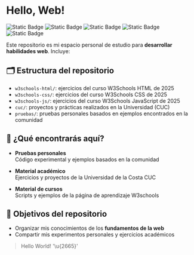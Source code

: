 # Hello, Web!

![Static Badge](https://img.shields.io/badge/markup-html5-E34F26?style=for-the-badge&logo=html5&logoColor=white&labelColor=101010)
![Static Badge](https://img.shields.io/badge/style-css3-663399?style=for-the-badge&logo=css&logoColor=white&labelColor=101010)
![Static Badge](https://img.shields.io/badge/language-javascript-F7DF1E?style=for-the-badge&logo=javascript&logoColor=white&labelColor=101010)
![Static Badge](https://img.shields.io/badge/backend-node.js-5FA04E?style=for-the-badge&logo=node.js&logoColor=white&labelColor=101010)
![Static Badge](https://img.shields.io/badge/framework-bootstrap-7952B3?style=for-the-badge&logo=bootstrap&logoColor=white&labelColor=101010)


Este repositorio es mi espacio personal de estudio para **desarrollar habilidades web**. Incluye:

## 🗂️ Estructura del repositorio

- `w3schools-html/`: ejercicios del curso W3Schools HTML de 2025
- `w3schools-css/`: ejercicios del curso W3Schools CSS de 2025
- `w3schools-js/`: ejercicios del curso W3Schools JavaScript de 2025
- `cuc/`: proyectos y prácticas realizados en la Universidad (CUC)
- `pruebas/`: pruebas personales basados en ejemplos encontrados en la comunidad

## 🔎 ¿Qué encontrarás aquí?
 
- **Pruebas personales**  
  Código experimental y ejemplos basados en la comunidad

- **Material académico**  
  Ejercicios y proyectos de la Universidad de la Costa CUC

- **Material de cursos**  
  Scripts y ejemplos de la página de aprendizaje W3schools

## 🎯 Objetivos del repositorio

- Organizar mis conocimientos de los **fundamentos de la web**
- Compartir mis experimentos personales y ejercicios académicos

> Hello World! '\u{2665}'
